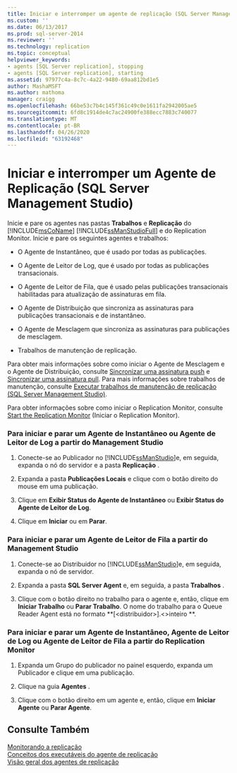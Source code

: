 ```yaml
---
title: Iniciar e interromper um agente de replicação (SQL Server Management Studio) | Microsoft Docs
ms.custom: ''
ms.date: 06/13/2017
ms.prod: sql-server-2014
ms.reviewer: ''
ms.technology: replication
ms.topic: conceptual
helpviewer_keywords:
- agents [SQL Server replication], stopping
- agents [SQL Server replication], starting
ms.assetid: 97977c4a-8c7c-4a22-9480-69aa812bd1e5
author: MashaMSFT
ms.author: mathoma
manager: craigg
ms.openlocfilehash: 66be53c7b4c145f361c49c0e1611fa2942005ae5
ms.sourcegitcommit: 6fd8c1914de4c7ac24900fe388ecc7883c740077
ms.translationtype: MT
ms.contentlocale: pt-BR
ms.lasthandoff: 04/26/2020
ms.locfileid: "63192468"
---
```

# <a name="start-and-stop-a-replication-agent-sql-server-management-studio"></a>Iniciar e interromper um Agente de Replicação (SQL Server Management Studio)
  Inicie e pare os agentes nas pastas **Trabalhos** e **Replicação** do [!INCLUDE[msCoName](../../../includes/msconame-md.md)] [!INCLUDE[ssManStudioFull](../../../includes/ssmanstudiofull-md.md)] e do Replication Monitor. Inicie e pare os seguintes agentes e trabalhos:  
  
-   O Agente de Instantâneo, que é usado por todas as publicações.  
  
-   O Agente de Leitor de Log, que é usado por todas as publicações transacionais.  
  
-   O Agente de Leitor de Fila, que é usado pelas publicações transacionais habilitadas para atualização de assinaturas em fila.  
  
-   O Agente de Distribuição que sincroniza as assinaturas para publicações transacionais e de instantâneo.  
  
-   O Agente de Mesclagem que sincroniza as assinaturas para publicações de mesclagem.  
  
-   Trabalhos de manutenção de replicação.  
  
 Para obter mais informações sobre como iniciar o Agente de Mesclagem e o Agente de Distribuição, consulte [Sincronizar uma assinatura push](../synchronize-a-push-subscription.md) e [Sincronizar uma assinatura pull](../synchronize-a-pull-subscription.md). Para mais informações sobre trabalhos de manutenção, consulte [Executar trabalhos de manutenção de replicação &#40;SQL Server Management Studio&#41;](../../../ssms/sql-server-management-studio-ssms.md).  
  
 Para obter informações sobre como iniciar o Replication Monitor, consulte [Start the Replication Monitor](../monitor/start-the-replication-monitor.md) (Iniciar o Replication Monitor).  
  
### <a name="to-start-and-stop-a-snapshot-agent-or-log-reader-agent-from-management-studio"></a>Para iniciar e parar um Agente de Instantâneo ou Agente de Leitor de Log a partir do Management Studio  
  
1.  Conecte-se ao Publicador no [!INCLUDE[ssManStudio](../../../includes/ssmanstudio-md.md)]e, em seguida, expanda o nó do servidor e a pasta **Replicação** .  
  
2.  Expanda a pasta **Publicações Locais** e clique com o botão direito do mouse em uma publicação.  
  
3.  Clique em **Exibir Status do Agente de Instantâneo** ou **Exibir Status do Agente de Leitor de Log**.  
  
4.  Clique em **Iniciar** ou em **Parar**.  
  
### <a name="to-start-and-stop-a-queue-reader-agent-from-management-studio"></a>Para iniciar e parar um Agente de Leitor de Fila a partir do Management Studio  
  
1.  Conecte-se ao Distribuidor no [!INCLUDE[ssManStudio](../../../includes/ssmanstudio-md.md)]e, em seguida, expanda o nó de servidor.  
  
2.  Expanda a pasta **SQL Server Agent** e, em seguida, a pasta **Trabalhos** .  
  
3.  Clique com o botão direito no trabalho para o agente e, então, clique em **Iniciar Trabalho** ou **Parar Trabalho**. O nome do trabalho para o Queue Reader Agent está no formato **[\<distribuidor>].\<>inteiro **.  
  
### <a name="to-start-and-stop-a-snapshot-agent-log-reader-agent-or-queue-reader-agent-from-replication-monitor"></a>Para iniciar e parar um Agente de Instantâneo, Agente de Leitor de Log ou Agente de Leitor de Fila a partir do Replication Monitor  
  
1.  Expanda um Grupo do publicador no painel esquerdo, expanda um Publicador e clique em uma publicação.  
  
2.  Clique na guia **Agentes** .  
  
3.  Clique com o botão direito em um agente e, então, clique em **Iniciar Agente** ou **Parar Agente**.  
  
## <a name="see-also"></a>Consulte Também  
 [Monitorando a replicação](../monitoring-replication.md)   
 [Conceitos dos executáveis do agente de replicação](../concepts/replication-agent-executables-concepts.md)   
 [Visão geral dos agentes de replicação](replication-agents-overview.md)  
  
  

